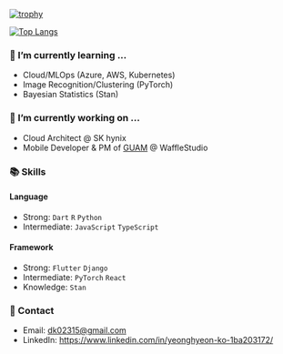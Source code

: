 [![trophy](https://github-profile-trophy.vercel.app/?username=yeonghyeonKO&theme=chalk&row=1&column=3)](https://github.com/ryo-ma/github-profile-trophy)

[![Top Langs](https://github-readme-stats.vercel.app/api/top-langs/?username=yeonghyeonKO&layout=compact&langs_count=8&theme=dracula)](https://github.com/yeonghyeonKO)

### 🌱 I’m currently learning ...
- Cloud/MLOps (Azure, AWS, Kubernetes)
- Image Recognition/Clustering (PyTorch)
- Bayesian Statistics (Stan)


### 🔭 I’m currently working on ...
- Cloud Architect @ SK hynix
- Mobile Developer & PM of [GUAM](https://github.com/wafflestudio/guam-community-client) @ WaffleStudio


### 📚 Skills
#### Language<br>
- Strong: ```Dart``` ```R``` ```Python```<br/>
- Intermediate: ```JavaScript``` ```TypeScript``` <br/>

#### Framework<br>
- Strong: ```Flutter``` ```Django```<br/>
- Intermediate: ```PyTorch``` ```React``` <br/>
- Knowledge: ```Stan``` <br/>


### 📧 Contact 
- Email: dk02315@gmail.com
- LinkedIn: https://www.linkedin.com/in/yeonghyeon-ko-1ba203172/
